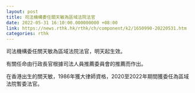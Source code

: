 ```yaml
---
layout: post
title: 司法機構委任關天敏為區域法院法官
date: 2022-05-31 16:10:00.000000000 +08:00
link: https://news.rthk.hk/rthk/ch/component/k2/1650990-20220531.htm
categories: rthk
---
```


司法機構委任關天敏為區域法院法官，明天起生效。

有關任命由行政長官根據司法人員推薦委員會的推薦而作出。

在香港出生的關天敏，1986年獲大律師資格，2020至2022年期間獲委任為區域法院暫委法官。
